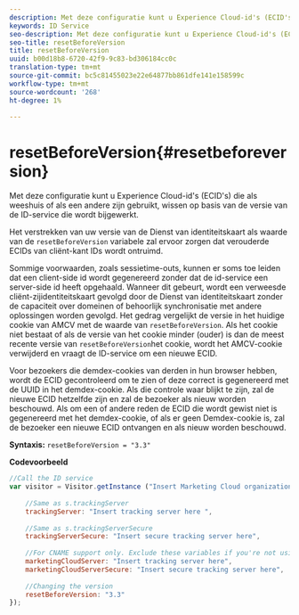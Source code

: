 ```yaml
---
description: Met deze configuratie kunt u Experience Cloud-id's (ECID's) die als weeshuis of als een andere zijn gebruikt, wissen op basis van de versie van de ID-service die wordt bijgewerkt.
keywords: ID Service
seo-description: Met deze configuratie kunt u Experience Cloud-id's (ECID's) die als weeshuis of als een andere zijn gebruikt, wissen op basis van de versie van de ID-service die wordt bijgewerkt.
seo-title: resetBeforeVersion
title: resetBeforeVersion
uuid: b00d18b8-6720-42f9-9c83-bd306184cc0c
translation-type: tm+mt
source-git-commit: bc5c81455023e22e64877bb861dfe141e158599c
workflow-type: tm+mt
source-wordcount: '268'
ht-degree: 1%

---
```



# resetBeforeVersion{#resetbeforeversion}

Met deze configuratie kunt u Experience Cloud-id&#39;s (ECID&#39;s) die als weeshuis of als een andere zijn gebruikt, wissen op basis van de versie van de ID-service die wordt bijgewerkt.

Het verstrekken van uw versie van de Dienst van identiteitskaart als waarde van de `resetBeforeVersion` variabele zal ervoor zorgen dat verouderde ECIDs van cliënt-kant IDs wordt ontruimd.

Sommige voorwaarden, zoals sessietime-outs, kunnen er soms toe leiden dat een client-side id wordt gegenereerd zonder dat de id-service een server-side id heeft opgehaald. Wanneer dit gebeurt, wordt een verweesde cliënt-zijidentiteitskaart gevolgd door de Dienst van identiteitskaart zonder de capaciteit over domeinen of behoorlijk synchronisatie met andere oplossingen worden gevolgd. Het gedrag vergelijkt de versie in het huidige cookie van AMCV met de waarde van `resetBeforeVersion`. Als het cookie niet bestaat of als de versie van het cookie minder (ouder) is dan de meest recente versie van `resetBeforeVersion`het cookie, wordt het AMCV-cookie verwijderd en vraagt de ID-service om een nieuwe ECID.

Voor bezoekers die demdex-cookies van derden in hun browser hebben, wordt de ECID gecontroleerd om te zien of deze correct is gegenereerd met de UUID in het demdex-cookie. Als die controle waar blijkt te zijn, zal de nieuwe ECID hetzelfde zijn en zal de bezoeker als nieuw worden beschouwd. Als om een of andere reden de ECID die wordt gewist niet is gegenereerd met het demdex-cookie, of als er geen Demdex-cookie is, zal de bezoeker een nieuwe ECID ontvangen en als nieuw worden beschouwd.

**Syntaxis:** `resetBeforeVersion = "3.3"`

**Codevoorbeeld**

```js
//Call the ID service 
var visitor = Visitor.getInstance ("Insert Marketing Cloud organization ID here", { 
  
    //Same as s.trackingServer 
    trackingServer: "Insert tracking server here ", 
  
    //Same as s.trackingServerSecure 
    trackingServerSecure: "Insert secure tracking server here", 
  
    //For CNAME support only. Exclude these variables if you're not using CNAME 
    marketingCloudServer: "Insert tracking server here", 
    marketingCloudServerSecure: "Insert secure tracking server here", 
  
    //Changing the version 
    resetBeforeVersion: "3.3" 
});
```

